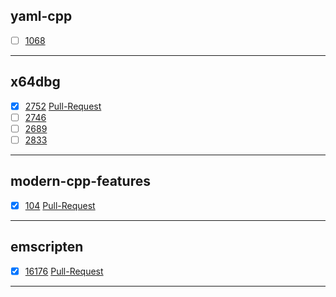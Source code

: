 yaml-cpp
---
- [ ] [1068](https://github.com/jbeder/yaml-cpp/issues/1068)
---
x64dbg
---
- [x] [2752](https://github.com/x64dbg/x64dbg/issues/2752) [Pull-Request](https://github.com/x64dbg/x64dbg/pull/2817)
- [ ] [2746](https://github.com/x64dbg/x64dbg/issues/2746)
- [ ] [2689](https://github.com/x64dbg/x64dbg/issues/2689)
- [ ] [2833](https://github.com/x64dbg/x64dbg/issues/2833)
---
modern-cpp-features
---
- [x] [104](https://github.com/AnthonyCalandra/modern-cpp-features/issues/104) [Pull-Request](https://github.com/AnthonyCalandra/modern-cpp-features/pull/110)
---
emscripten
---
- [x] [16176](https://github.com/emscripten-core/emscripten/issues/16176) [Pull-Request](https://github.com/emscripten-core/emscripten/pull/16433)
---

